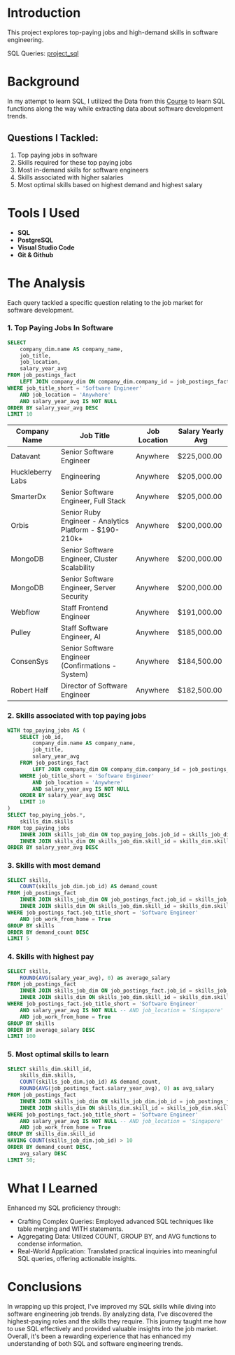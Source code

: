 # Introduction

This project explores top-paying jobs and high-demand skills in software engineering.

SQL Queries: [project_sql](/project_sql/)

# Background

In my attempt to learn SQL, I utilized the Data from this [Course](https://lukebarousse.com/sql) to learn SQL functions along the way while extracting data about software development trends.

## Questions I Tackled:

1. Top paying jobs in software
2. Skills required for these top paying jobs
3. Most in-demand skills for software engineers
4. Skills associated with higher salaries
5. Most optimal skills based on highest demand and highest salary

# Tools I Used

- **SQL**
- **PostgreSQL**
- **Visual Studio Code**
- **Git & Github**

# The Analysis

Each query tackled a specific question relating to the job market for software development.

### 1. Top Paying Jobs In Software

```sql
SELECT
    company_dim.name AS company_name,
    job_title,
    job_location,
    salary_year_avg
FROM job_postings_fact
    LEFT JOIN company_dim ON company_dim.company_id = job_postings_fact.company_id
WHERE job_title_short = 'Software Engineer'
    AND job_location = 'Anywhere'
    AND salary_year_avg IS NOT NULL
ORDER BY salary_year_avg DESC
LIMIT 10
```

| Company Name     | Job Title                                              | Job Location | Salary Yearly Avg |
| ---------------- | ------------------------------------------------------ | ------------ | ----------------- |
| Datavant         | Senior Software Engineer                               | Anywhere     | $225,000.00       |
| Huckleberry Labs | Engineering                                            | Anywhere     | $205,000.00       |
| SmarterDx        | Senior Software Engineer, Full Stack                   | Anywhere     | $205,000.00       |
| Orbis            | Senior Ruby Engineer - Analytics Platform - $190-210k+ | Anywhere     | $200,000.00       |
| MongoDB          | Senior Software Engineer, Cluster Scalability          | Anywhere     | $200,000.00       |
| MongoDB          | Senior Software Engineer, Server Security              | Anywhere     | $200,000.00       |
| Webflow          | Staff Frontend Engineer                                | Anywhere     | $191,000.00       |
| Pulley           | Staff Software Engineer, AI                            | Anywhere     | $185,000.00       |
| ConsenSys        | Senior Software Engineer (Confirmations - System)      | Anywhere     | $184,500.00       |
| Robert Half      | Director of Software Engineer                          | Anywhere     | $182,500.00       |

### 2. Skills associated with top paying jobs

```sql
WITH top_paying_jobs AS (
    SELECT job_id,
        company_dim.name AS company_name,
        job_title,
        salary_year_avg
    FROM job_postings_fact
        LEFT JOIN company_dim ON company_dim.company_id = job_postings_fact.company_id
    WHERE job_title_short = 'Software Engineer'
        AND job_location = 'Anywhere'
        AND salary_year_avg IS NOT NULL
    ORDER BY salary_year_avg DESC
    LIMIT 10
)
SELECT top_paying_jobs.*,
    skills_dim.skills
FROM top_paying_jobs
    INNER JOIN skills_job_dim ON top_paying_jobs.job_id = skills_job_dim.job_id
    INNER JOIN skills_dim ON skills_job_dim.skill_id = skills_dim.skill_id
ORDER BY salary_year_avg DESC
```

### 3. Skills with most demand

```sql
SELECT skills,
    COUNT(skills_job_dim.job_id) AS demand_count
FROM job_postings_fact
    INNER JOIN skills_job_dim ON job_postings_fact.job_id = skills_job_dim.job_id
    INNER JOIN skills_dim ON skills_job_dim.skill_id = skills_dim.skill_id
WHERE job_postings_fact.job_title_short = 'Software Engineer'
    AND job_work_from_home = True
GROUP BY skills
ORDER BY demand_count DESC
LIMIT 5
```

### 4. Skills with highest pay

```sql
SELECT skills,
    ROUND(AVG(salary_year_avg), 0) as average_salary
FROM job_postings_fact
    INNER JOIN skills_job_dim ON job_postings_fact.job_id = skills_job_dim.job_id
    INNER JOIN skills_dim ON skills_job_dim.skill_id = skills_dim.skill_id
WHERE job_postings_fact.job_title_short = 'Software Engineer'
    AND salary_year_avg IS NOT NULL -- AND job_location = 'Singapore'
    AND job_work_from_home = True
GROUP BY skills
ORDER BY average_salary DESC
LIMIT 100
```

### 5. Most optimal skills to learn

```sql
SELECT skills_dim.skill_id,
    skills_dim.skills,
    COUNT(skills_job_dim.job_id) AS demand_count,
    ROUND(AVG(job_postings_fact.salary_year_avg), 0) as avg_salary
FROM job_postings_fact
    INNER JOIN skills_job_dim ON skills_job_dim.job_id = job_postings_fact.job_id
    INNER JOIN skills_dim ON skills_dim.skill_id = skills_job_dim.skill_id
WHERE job_postings_fact.job_title_short = 'Software Engineer'
    AND salary_year_avg IS NOT NULL -- AND job_location = 'Singapore'
    AND job_work_from_home = True
GROUP BY skills_dim.skill_id
HAVING COUNT(skills_job_dim.job_id) > 10
ORDER BY demand_count DESC,
    avg_salary DESC
LIMIT 50;
```

# What I Learned

Enhanced my SQL proficiency through:

- Crafting Complex Queries: Employed advanced SQL techniques like table merging and WITH statements.
- Aggregating Data: Utilized COUNT, GROUP BY, and AVG functions to condense information.
- Real-World Application: Translated practical inquiries into meaningful SQL queries, offering actionable insights.

# Conclusions

In wrapping up this project, I've improved my SQL skills while diving into software engineering job trends. By analyzing data, I've discovered the highest-paying roles and the skills they require. This journey taught me how to use SQL effectively and provided valuable insights into the job market. Overall, it's been a rewarding experience that has enhanced my understanding of both SQL and software engineering trends.
